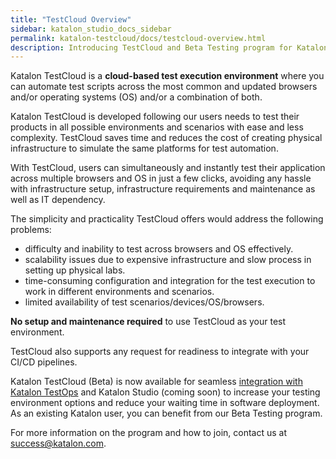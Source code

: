 ```yaml
---
title: "TestCloud Overview"
sidebar: katalon_studio_docs_sidebar
permalink: katalon-testcloud/docs/testcloud-overview.html
description: Introducing TestCloud and Beta Testing program for Katalon users
---
```


Katalon TestCloud is a **cloud-based test execution environment** where you can automate test scripts across the most common and updated browsers and/or operating systems (OS) and/or a combination of both.

Katalon TestCloud is developed following our users needs to test their products in all possible environments and scenarios with ease and less complexity. TestCloud saves time and reduces the cost of creating physical infrastructure to simulate the same platforms for test automation.

With TestCloud, users can simultaneously and instantly test their application across multiple browsers and OS in just a few clicks, avoiding any hassle with infrastructure setup, infrastructure requirements and maintenance as well as IT dependency.

The simplicity and practicality TestCloud offers would address the following problems:

* difficulty and inability to test across browsers and OS effectively.
* scalability issues due to expensive infrastructure and slow process in setting up physical labs.
* time-consuming configuration and integration for the test execution to work in different environments and scenarios.
* limited availability of test scenarios/devices/OS/browsers.

**No setup and maintenance required** to use TestCloud as your test environment.

TestCloud also supports any request for readiness to integrate with your CI/CD pipelines.

Katalon TestCloud (Beta) is now available for seamless [integration with Katalon TestOps](https://docs.katalon.com/katalon-testcloud/docs/integrate-testcloud-with-testops.html) and Katalon Studio (coming soon) to increase your testing environment options and reduce your waiting time in software deployment. As an existing Katalon user, you can benefit from our Beta Testing program.

For more information on the program and how to join, contact us at success@katalon.com.  
